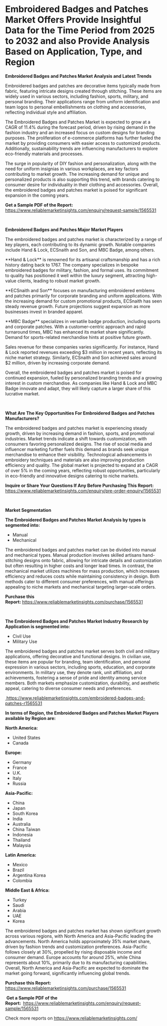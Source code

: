 <p><h1>Embroidered Badges and Patches Market Offers Provide Insightful Data for the Time Period from 2025 to 2032 and also Provide Analysis Based on Application, Type, and Region</h1></p><p><strong>Embroidered Badges and Patches Market Analysis and Latest Trends</strong></p>
<p><p>Embroidered badges and patches are decorative items typically made from fabric, featuring intricate designs created through stitching. These items are widely used in various sectors, including fashion, sports, military, and personal branding. Their applications range from uniform identification and team logos to personal embellishments on clothing and accessories, reflecting individual style and affiliation.</p><p>The Embroidered Badges and Patches Market is expected to grow at a CAGR of 11.4% during the forecast period, driven by rising demand in the fashion industry and an increased focus on custom designs for branding purposes. The proliferation of e-commerce platforms has further fueled the market by providing consumers with easier access to customized products. Additionally, sustainability trends are influencing manufacturers to explore eco-friendly materials and processes.</p><p>The surge in popularity of DIY fashion and personalization, along with the need for uniform insignias in various workplaces, are key factors contributing to market growth. The increasing demand for unique and personalized products is also supporting this trend, with brands catering to consumer desire for individuality in their clothing and accessories. Overall, the embroidered badges and patches market is poised for significant expansion in the coming years.</p></p>
<p><strong>Get a Sample PDF of the Report:&nbsp;</strong> <a href="https://www.reliablemarketinsights.com/enquiry/request-sample/1565531?utm_campaign=2441&utm_medium=2&utm_source=Github&utm_content=ia&utm_term=04042025&utm_id=embroidered-badges-and-patches">https://www.reliablemarketinsights.com/enquiry/request-sample/1565531</a></p>
<p>&nbsp;</p>
<p><strong>Embroidered Badges and Patches Major Market Players</strong></p>
<p><p>The embroidered badges and patches market is characterized by a range of key players, each contributing to its dynamic growth. Notable companies include Hand & Lock, ECSnaith and Son, and MBC Badge, among others.</p><p>**Hand & Lock** is renowned for its artisanal craftsmanship and has a rich history dating back to 1767. The company specializes in bespoke embroidered badges for military, fashion, and formal uses. Its commitment to quality has positioned it well within the luxury segment, attracting high-value clients, leading to robust market growth.</p><p>**ECSnaith and Son** focuses on manufacturing embroidered emblems and patches primarily for corporate branding and uniform applications. With the increasing demand for custom promotional products, ECSnaith has seen steady revenue growth. Future projections suggest expansion as more businesses invest in branded apparel.</p><p>**MBC Badge** specializes in versatile badge production, including sports and corporate patches. With a customer-centric approach and rapid turnaround times, MBC has enhanced its market share significantly. Demand for sports-related merchandise hints at positive future growth.</p><p>Sales revenue for these companies varies significantly. For instance, Hand & Lock reported revenues exceeding $3 million in recent years, reflecting its niche market strategy. Similarly, ECSnaith and Son achieved sales around $2 million, driven by increasing corporate demand.</p><p>Overall, the embroidered badges and patches market is poised for continued expansion, fueled by personalized branding trends and a growing interest in custom merchandise. As companies like Hand & Lock and MBC Badge innovate and adapt, they will likely capture a larger share of this lucrative market.</p></p>
<p>&nbsp;</p>
<p><strong>What Are The Key Opportunities For Embroidered Badges and Patches Manufacturers?</strong></p>
<p><p>The embroidered badges and patches market is experiencing steady growth, driven by increasing demand in fashion, sports, and promotional industries. Market trends indicate a shift towards customization, with consumers favoring personalized designs. The rise of social media and influencer marketing further fuels this demand as brands seek unique merchandise to enhance their visibility. Technological advancements in embroidery techniques and materials are also improving production efficiency and quality. The global market is projected to expand at a CAGR of over 5% in the coming years, reflecting robust opportunities, particularly in eco-friendly and innovative designs catering to niche markets.</p></p>
<p><strong>Inquire or Share Your Questions If Any Before Purchasing This Report:</strong> <a href="https://www.reliablemarketinsights.com/enquiry/pre-order-enquiry/1565531?utm_campaign=2441&utm_medium=2&utm_source=Github&utm_content=ia&utm_term=04042025&utm_id=embroidered-badges-and-patches">https://www.reliablemarketinsights.com/enquiry/pre-order-enquiry/1565531</a></p>
<p>&nbsp;</p>
<p><strong>Market Segmentation</strong></p>
<p><strong>The Embroidered Badges and Patches Market Analysis by types is segmented into:</strong></p>
<p><ul><li>Manual</li><li>Mechanical</li></ul></p>
<p><p>The embroidered badges and patches market can be divided into manual and mechanical types. Manual production involves skilled artisans hand-stitching designs onto fabric, allowing for intricate details and customization but often resulting in higher costs and longer lead times. In contrast, the mechanical market utilizes machines for mass production, which increases efficiency and reduces costs while maintaining consistency in design. Both methods cater to different consumer preferences, with manual offerings appealing to niche markets and mechanical targeting larger-scale orders.</p></p>
<p><strong>Purchase this Report:&nbsp;</strong><a href="https://www.reliablemarketinsights.com/purchase/1565531?utm_campaign=2441&utm_medium=2&utm_source=Github&utm_content=ia&utm_term=04042025&utm_id=embroidered-badges-and-patches">https://www.reliablemarketinsights.com/purchase/1565531</a></p>
<p>&nbsp;</p>
<p><strong>The Embroidered Badges and Patches Market Industry Research by Application is segmented into:</strong></p>
<p><ul><li>Civil Use</li><li>Military Use</li></ul></p>
<p><p>The embroidered badges and patches market serves both civil and military applications, offering decorative and functional designs. In civilian use, these items are popular for branding, team identification, and personal expression in various sectors, including sports, education, and corporate environments. In military use, they denote rank, unit affiliation, and achievements, fostering a sense of pride and identity among service members. Both markets emphasize customization, durability, and aesthetic appeal, catering to diverse consumer needs and preferences.</p></p>
<p><a href="https://www.reliablemarketinsights.com/embroidered-badges-and-patches-r1565531?utm_campaign=2441&utm_medium=2&utm_source=Github&utm_content=ia&utm_term=04042025&utm_id=embroidered-badges-and-patches">&nbsp;https://www.reliablemarketinsights.com/embroidered-badges-and-patches-r1565531</a></p>
<p><strong>In terms of Region, the Embroidered Badges and Patches Market Players available by Region are:</strong></p>
<p>
    <p> <strong> North America: </strong>
        <ul>
            <li>United States</li>
            <li>Canada</li>
        </ul>
        </p> 
    <p> <strong> Europe: </strong>
        <ul>
            <li>Germany</li>
            <li>France</li>
            <li>U.K.</li>
            <li>Italy</li>
            <li>Russia</li>
        </ul>
        </p> 
    <p> <strong> Asia-Pacific: </strong>
        <ul>
            <li>China</li>
            <li>Japan</li>
            <li>South Korea</li>
            <li>India</li>
            <li>Australia</li>
            <li>China Taiwan</li>
            <li>Indonesia</li>
            <li>Thailand</li>
            <li>Malaysia</li>
        </ul>
        </p> 
    <p> <strong> Latin America: </strong>
        <ul>
            <li>Mexico</li>
            <li>Brazil</li>
            <li>Argentina Korea</li>
            <li>Colombia</li>
        </ul>
        </p> 
    <p> <strong> Middle East & Africa: </strong>
        <ul>
            <li>Turkey</li>
            <li>Saudi</li>
            <li>Arabia</li>
            <li>UAE</li>
            <li>Korea</li>
        </ul>
    </p>
    </p>
<p><p>The embroidered badges and patches market has shown significant growth across various regions, with North America and Asia-Pacific leading the advancements. North America holds approximately 35% market share, driven by fashion trends and customization preferences. Asia-Pacific follows closely at 30%, propelled by rising disposable income and consumer demand. Europe accounts for around 25%, while China represents about 10%, primarily due to its manufacturing capabilities. Overall, North America and Asia-Pacific are expected to dominate the market going forward, significantly influencing global trends.</p></p>
<p><strong>Purchase this Report: </strong><a href="https://www.reliablemarketinsights.com/purchase/1565531?utm_campaign=2441&utm_medium=2&utm_source=Github&utm_content=ia&utm_term=04042025&utm_id=embroidered-badges-and-patches">https://www.reliablemarketinsights.com/purchase/1565531</a></p>
<p>&nbsp;<strong>Get a Sample PDF of the Report:&nbsp;&nbsp;</strong><a href="https://www.reliablemarketinsights.com/enquiry/request-sample/1565531?utm_campaign=2441&utm_medium=2&utm_source=Github&utm_content=ia&utm_term=04042025&utm_id=embroidered-badges-and-patches">https://www.reliablemarketinsights.com/enquiry/request-sample/1565531</a></p>
<p><strong></strong></p>
<p>Check more reports on <a href="https://www.reliablemarketinsights.com/?utm_campaign=2441&utm_medium=2&utm_source=Github&utm_content=ia&utm_term=04042025&utm_id=embroidered-badges-and-patches">https://www.reliablemarketinsights.com/</a></p>